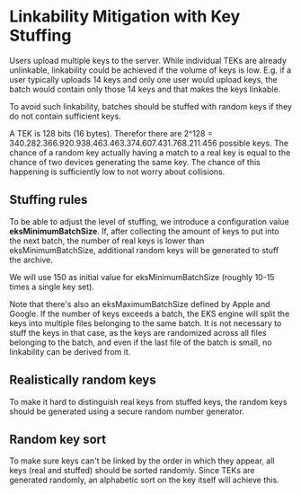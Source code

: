# Linkability Mitigation with Key Stuffing

Users upload multiple keys to the server. While individual TEKs are already unlinkable, linkability could be achieved if the volume of keys is low. E.g. if a user typically uploads 14 keys and only one user would upload keys, the batch would contain only those 14 keys and that makes the keys linkable. 

To avoid such linkability, batches should be stuffed with random keys if they do not contain sufficient keys. 

A TEK is 128 bits (16 bytes). Therefor there are 2^128 = 340.282.366.920.938.463.463.374.607.431.768.211.456 possible keys. The chance of a random key actually having a match to a real key is equal to the chance of two devices generating the same key. The chance of this happening is sufficiently low to not worry about collisions.

## Stuffing rules

To be able to adjust the level of stuffing, we introduce a configuration value **eksMinimumBatchSize**. If, after collecting the amount of keys to put into the next batch, the number of real keys is lower than eksMinimumBatchSize, additional random keys will be generated to stuff the archive. 

We will use 150 as initial value for eksMinimumBatchSize (roughly 10-15 times a single key set).

Note that there's also an eksMaximumBatchSize defined by Apple and Google. If the number of keys exceeds a batch, the EKS engine will split the keys into multiple files belonging to the same batch. It is not necessary to stuff the keys in that case, as the keys are randomized across all files belonging to the batch, and even if the last file of the batch is small, no linkability can be derived from it.

## Realistically random keys

To make it hard to distinguish real keys from stuffed keys, the random keys should be generated using a secure random number generator.

## Random key sort

To make sure keys can't be linked by the order in which they appear, all keys (real and stuffed) should be sorted randomly. Since TEKs are generated randomly, an alphabetic sort on the key itself will achieve this.